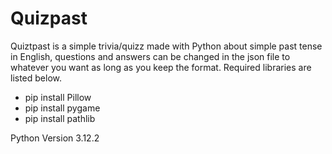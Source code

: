 # Quizpast
Quiztpast is a simple trivia/quizz made with Python about simple past tense in English, questions and answers can be changed in the json file to whatever you want as long as you keep the format. Required libraries are listed below.

- pip install Pillow
- pip install pygame
- pip install pathlib

Python Version 3.12.2

